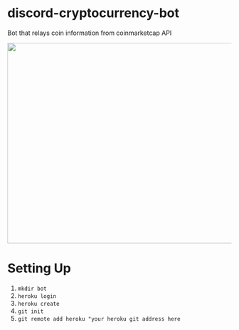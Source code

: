 # discord-cryptocurrency-bot
Bot that relays coin information from coinmarketcap API

<img src="https://i.imgur.com/TX3A9DQ.png" height="450" width="600">

# Setting Up
1. `mkdir bot`
2. `heroku login`
3. `heroku create`
4. `git init`
5. `git remote add heroku "your heroku git address here`
